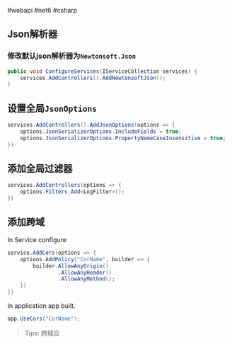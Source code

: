 #webapi #net6 #csharp 

## Json解析器
### 修改默认json解析器为`Newtonsoft.Json`
```c#
public void ConfigureServices(IServiceCollection services) {
	services.AddControllers().AddNewtonsoftJson();
}
```

## 设置全局`JsonOptions`
```Cs
services.AddControllers().AddJsonOptions(options => {
	options.JsonSerializerOptions.IncludeFields = true;
	options.JsonSerializerOptions.PropertyNameCaseInsensitive = true;
})
```

## 添加全局过滤器
```C#
services.AddControllers(options => {
	options.Filters.Add<LogFilter>();
})
```

## 添加跨域
In Service configure
```C#
service.AddCors(options => {
	options.AddPolicy("CorName", builder => {
		builder.AllowAnyOrigin()
				.AllowAnyHeader()
				.AllowAnyMethod();
	})
})
```

In application app built.
```C#
app.UseCors("CorName");
```
> Tips: 跨域应 
